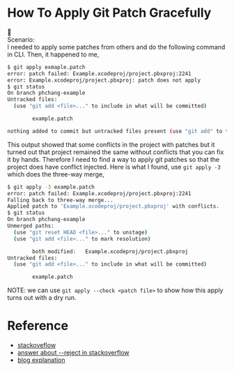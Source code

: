 # How To Apply Git Patch Gracefully
:notebook:   
Scenario:   
I needed to apply some patches from others and do the following command in CLI. Then, it happened to me,   
```bash
$ git apply exmaple.patch
error: patch failed: Example.xcodeproj/project.pbxproj:2241
error: Example.xcodeproj/project.pbxproj: patch does not apply
$ git status
On branch phchang-example
Untracked files:
  (use "git add <file>..." to include in what will be committed)

        example.patch

nothing added to commit but untracked files present (use "git add" to track)
```
This output showed that some conflicts in the project with patches but it turned out that project remained the
same without conflicts that you can fix it by hands. Therefore I need to find a way to apply git patches so that the project does have conflict injected. Here is what I found, use `git apply -3` which does the three-way merge,

```bash
$ git apply -3 example.patch
error: patch failed: Example.xcodeproj/project.pbxproj:2241
Falling back to three-way merge...
Applied patch to 'Example.xcodeproj/project.pbxproj' with conflicts.
$ git status
On branch phchang-example
Unmerged paths:
  (use "git reset HEAD <file>..." to unstage)
  (use "git add <file>..." to mark resolution)

        both modified:   Example.xcodeproj/project.pbxproj
Untracked files:
  (use "git add <file>..." to include in what will be committed)

        example.patch
```

NOTE: we can use `git apply --check <patch file>` to show how this apply turns out with a dry run.


# Reference
* [stackoveflow](http://stackoverflow.com/questions/16190387/when-applying-a-patch-is-there-any-way-to-resolve-conflicts)
* [answer about --reject in stackoverflow](http://stackoverflow.com/questions/25846189/git-am-error-patch-does-not-apply)
* [blog explanation](https://ariejan.net/2009/10/26/how-to-create-and-apply-a-patch-with-git/)
